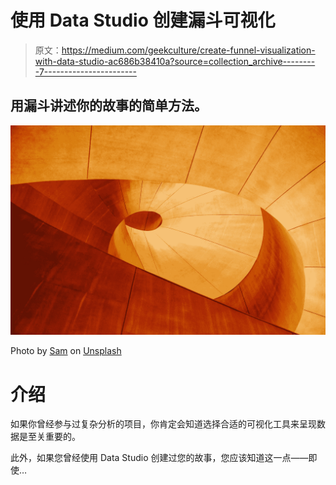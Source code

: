 # 使用 Data Studio 创建漏斗可视化

> 原文：<https://medium.com/geekculture/create-funnel-visualization-with-data-studio-ac686b38410a?source=collection_archive---------7----------------------->

## 用漏斗讲述你的故事的简单方法。

![](img/5a5b87ea34d2b1190d19595e4ddf98d7.png)

Photo by [Sam](https://unsplash.com/@shambam) on [Unsplash](https://unsplash.com/)

# 介绍

如果你曾经参与过复杂分析的项目，你肯定会知道选择合适的可视化工具来呈现数据是至关重要的。

此外，如果您曾经使用 Data Studio 创建过您的故事，您应该知道这一点——即使…